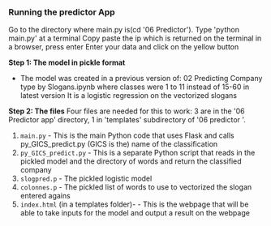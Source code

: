 ### Running the predictor App
Go to the directory where main.py is(cd '06 Predictor').
Type 'python main.py' at a terminal 
Copy paste the ip which is returned on the terminal in a browser, press enter
Enter your data and click on the yellow button 

**Step 1: The model in pickle format**
* The model was created in a previous version of: 02 Predicting Company type by Slogans.ipynb
where classes were 1 to 11 instead of 15-60 in latest version
It is a logistic regression on the vectorized slogans

**Step 2: The files**
Four files are needed for this to work: 3 are in the '06 Predictor app' directory, 1 in 'templates' subdirectory of '06 predictor '.
1. `main.py` - This is the main Python code that uses Flask and calls py_GICS_predict.py 
(GICS is the) name of the classification
2. `py_GICS_predict.py` - This is a separate Python script that reads in the pickled model and the directory of words and return the classified company
3. `slogpred.p` - The pickled logistic model
4. `colonnes.p` - The pickled list of words to use to vectorized the slogan entered agains
5. `index.html` (in a templates folder)- - This is the webpage that will be able to take inputs for the model and output a result on the webpage

